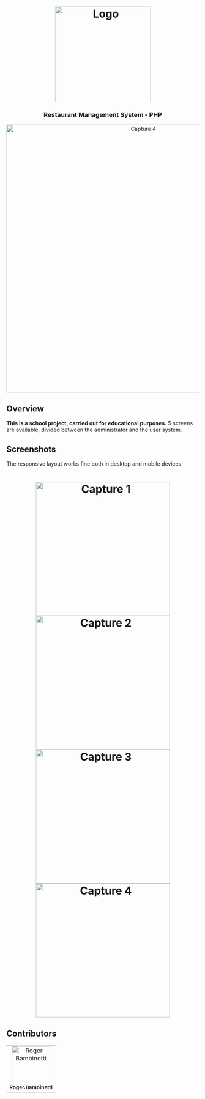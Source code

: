 <h1 align="center">
<img
		width="250"
		alt="Logo"
		src="https://github.com/RogerBambinetti/restaurant-management-system-php/blob/master/assets/logo1.png">
</h1>
<h3 align="center">
	Restaurant Management System - PHP
</h3>

<p align="center">
<img
		width="700"
		alt="Capture 4"
		src="https://github.com/RogerBambinetti/restaurant-management-system-php/blob/master/preview/Screenshot0.png">
</p>


## Overview

**This is a school project, carried out for educational purposes.** 5 screens are available, divided between the administrator and the user system.


## Screenshots

The responsive layout works fine both in desktop and mobile devices.

<h1 align="center">
<img
		width="350"
		alt="Capture 1"
		src="https://github.com/RogerBambinetti/restaurant-management-system-php/blob/master/preview/Screenshot1.png">
<img
		width="350"
		alt="Capture 2"
		src="https://github.com/RogerBambinetti/restaurant-management-system-php/blob/master/preview/Screenshot2.png">
<img
		width="350"
		alt="Capture 3"
		src="https://github.com/RogerBambinetti/restaurant-management-system-php/blob/master/preview/Screenshot3.png">
<img
		width="350"
		alt="Capture 4"
		src="https://github.com/RogerBambinetti/restaurant-management-system-php/blob/master/preview/Screenshot4.png">
   
</h1>


## Contributors

<!-- ALL-CONTRIBUTORS-LIST:START - Do not remove or modify this section -->
<!-- prettier-ignore -->
<table>
  <tr>
<td align="center"><a href=""><img src="https://avatars0.githubusercontent.com/u/50684839?s=460&v=4" width="100px;" alt="Roger Bambinetti"/><br /><sub><b>Roger Bambinetti</b></sub></a></td>
  </tr>
</table>

<!-- ALL-CONTRIBUTORS-LIST:END -->

